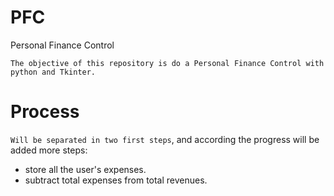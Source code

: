 # PFC
Personal Finance Control

```The objective of this repository is do a Personal Finance Control with python and Tkinter. ```

# Process
```Will be separated in two first steps```, and according the progress will be added more steps:

* store all the user's expenses.
* subtract total expenses from total revenues.

